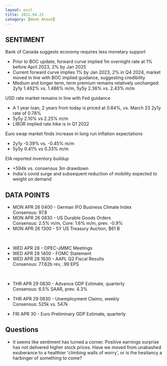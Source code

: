 ```yaml
---
layout: post
title: 2021.04.25
category: [Week Ahead]
---
```


## SENTIMENT

Bank of Canada suggests economy requires less monetary support  
*  Prior to BOC update, forward curve implied 1m overnight rate at 1% before April 2023, 2% by Jan 2025   
*  Current forward curve implies 1% by Jan 2023, 2% in Q4 2024, market moved in line with BOC implied guidance, suggesting credibility  
*  Medium and longer term, term premium remains relatively unchanged: 2y1y 1.492% vs. 1.486% m/m, 5y5y 2.36% vs. 2.43% m/m 

USD rate market remains in line with Fed guidance    
*  A 1 year loan, 2 years from today is priced at 0.84%, vs. March 23 2y1y rate of 0.78%     
*  5y5y 2.10% vs 2.25% m/m
*  LIBOR implied rate hike is in Q1 2022  

Euro swap market finds increase in long run inflation expectations      
*  2y1y -0.39% vs. -0.45% m/m  
*  5y5y 0.41% vs 0.33% m/m    

EIA reported inventory buildup  
* +594k vs. consensus 3m drawdown  
* India's covid surge and subsequent reduction of mobility expected to weight on demand  

## DATA POINTS 

* MON APR 26 0400 - German IFO Business Climate Index  
Consensus: 97.8   
* MON APR 26 0830 - US Durable Goods Orders  
Consensus: 2.5% m/m, Core: 1.6% m/m, prev. -0.9%  
* MON APR 26 1300 - 5Y US Treasury Auction, $61 B
  
<br />

* WED APR 28      - OPEC-JMMC Meetings  
* WED APR 28 1400 - FOMC Statement  
* WED APR 28 1630 - AAPL Q2 Fiscal Results  
Consensus: 77.62b rev, .99 EPS     

<br />

* THR APR 29 0830 - Advance GDP Estimate, quarterly  
Consensus: 6.5% SAAR, prev. 4.3%   
* THR APR 29 0830 - Unemployment Claims, weekly  
Consensus: 525k vs. 547k  

* FRI APR 30      - Euro Preliminary GDP Estimate, quarterly 


## Questions 
* It seems like sentiment has turned a corner. Positive earnings surprise has not delivered higher stock prices. Have we moved from unabashed exuberance to a healthier 'climbing walls of worry', or is the hesitancy a harbinger of something to come?
